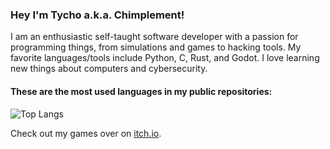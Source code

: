 ### Hey I'm Tycho a.k.a. Chimplement!

I am an enthusiastic self-taught software developer with a passion for programming things, from simulations and games to hacking tools. My favorite languages/tools include Python, C, Rust, and Godot. I love learning new things about computers and cybersecurity.

#### These are the most used languages in my public repositories:
![Top Langs](https://github-readme-stats.vercel.app/api/top-langs/?username=chimplement&layout=compact&theme=dracula&bg_color=00000000&border_color=00000000&hide_title=true&size_weight=0.5&count_weight=0.5)

Check out my games over on [itch.io](https://chimplement.itch.io/).

